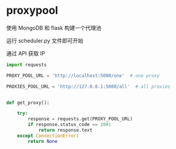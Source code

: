# proxypool

使用 MongoDB 和 flask 构建一个代理池

运行 scheduler.py 文件即可开始

通过 API 获取 IP

```python
import requests

PROXY_POOL_URL = 'http://localhost:5000/one'  # one proxy

PROXIES_POOL_URL = 'http://127.0.0.1:5000/all'  # all proxies


def get_proxy():

    try:
        response = requests.get(PROXY_POOL_URL)
        if response.status_code == 200:
            return response.text
    except ConnectionError:
        return None
```
